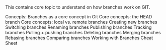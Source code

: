 This contains core topic to understand on how branches work on GIT.

Concepts:
    Branches as a core concept in Git
    Core concepts: the HEAD branch
    Core concepts: local vs. remote branches
    Creating new branches
    Switching branches
    Renaming branches
    Publishing branches
    Tracking branches
    Pulling + pushing branches
    Deleting branches
    Merging branches
    Rebasing branches
    Comparing branches
    Working with Branches Cheat Sheet

